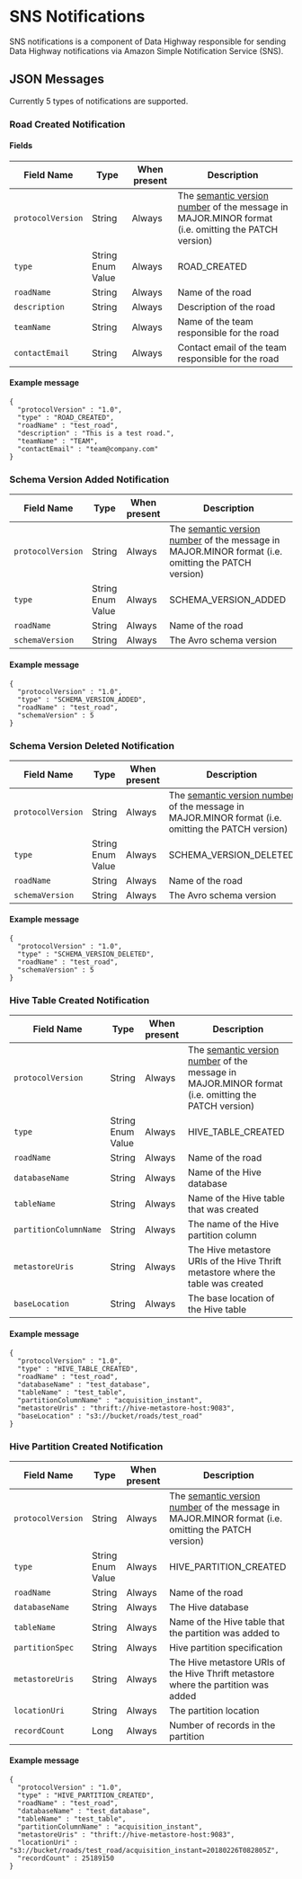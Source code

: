 # SNS Notifications

SNS notifications is a component of Data Highway responsible for sending Data Highway notifications via Amazon Simple Notification Service (SNS).

## JSON Messages

Currently 5 types of notifications are supported.

### Road Created Notification

#### Fields

|Field Name|Type|When present|Description|
|----|----|----|----|
|`protocolVersion`|String|Always|The [semantic version number](https://semver.org/) of the message in MAJOR.MINOR format (i.e. omitting the PATCH version)|
|`type`|String Enum Value|Always|ROAD_CREATED|
|`roadName`|String|Always|Name of the road|
|`description`|String|Always|Description of the road|
|`teamName`|String|Always|Name of the team responsible for the road|
|`contactEmail`|String|Always|Contact email of the team responsible for the road|

#### Example message

```
{
  "protocolVersion" : "1.0",
  "type" : "ROAD_CREATED",
  "roadName" : "test_road",
  "description" : "This is a test road.",
  "teamName" : "TEAM",
  "contactEmail" : "team@company.com"
}
```

### Schema Version Added Notification

|Field Name|Type|When present|Description|
|----|----|----|----|
|`protocolVersion`|String|Always|The [semantic version number](https://semver.org/) of the message in MAJOR.MINOR format (i.e. omitting the PATCH version)|
|`type`|String Enum Value|Always|SCHEMA_VERSION_ADDED|
|`roadName`|String|Always|Name of the road|
|`schemaVersion`|String|Always|The Avro schema version|

#### Example message

```
{
  "protocolVersion" : "1.0",
  "type" : "SCHEMA_VERSION_ADDED",
  "roadName" : "test_road",
  "schemaVersion" : 5
}
```

### Schema Version Deleted Notification

|Field Name|Type|When present|Description|
|----|----|----|----|
|`protocolVersion`|String|Always|The [semantic version number](https://semver.org/) of the message in MAJOR.MINOR format (i.e. omitting the PATCH version)|
|`type`|String Enum Value|Always|SCHEMA_VERSION_DELETED|
|`roadName`|String|Always|Name of the road|
|`schemaVersion`|String|Always|The Avro schema version|

#### Example message

```
{
  "protocolVersion" : "1.0",
  "type" : "SCHEMA_VERSION_DELETED",
  "roadName" : "test_road",
  "schemaVersion" : 5
}
```

### Hive Table Created Notification

|Field Name|Type|When present|Description|
|----|----|----|----|
|`protocolVersion`|String|Always|The [semantic version number](https://semver.org/) of the message in MAJOR.MINOR format (i.e. omitting the PATCH version)|
|`type`|String Enum Value|Always|HIVE_TABLE_CREATED|
|`roadName`|String|Always|Name of the road|
|`databaseName`|String|Always|Name of the Hive database|
|`tableName`|String|Always|Name of the Hive table that was created|
|`partitionColumnName`|String|Always|The name of the Hive partition column|
|`metastoreUris`|String|Always|The Hive metastore URIs of the Hive Thrift metastore where the table was created|
|`baseLocation`|String|Always|The base location of the Hive table|

#### Example message

```
{
  "protocolVersion" : "1.0",
  "type" : "HIVE_TABLE_CREATED",
  "roadName" : "test_road",
  "databaseName" : "test_database",
  "tableName" : "test_table",
  "partitionColumnName" : "acquisition_instant",
  "metastoreUris" : "thrift://hive-metastore-host:9083",
  "baseLocation" : "s3://bucket/roads/test_road"
}
```

### Hive Partition Created Notification

|Field Name|Type|When present|Description|
|----|----|----|----|
|`protocolVersion`|String|Always|The [semantic version number](https://semver.org/) of the message in MAJOR.MINOR format (i.e. omitting the PATCH version)|
|`type`|String Enum Value|Always|HIVE_PARTITION_CREATED|
|`roadName`|String|Always|Name of the road|
|`databaseName`|String|Always|The Hive database|
|`tableName`|String|Always|Name of the Hive table that the partition was added to|
|`partitionSpec`|String|Always|Hive partition specification|
|`metastoreUris`|String|Always|The Hive metastore URIs of the Hive Thrift metastore where the partition was added|
|`locationUri`|String|Always|The partition location|
|`recordCount`|Long|Always|Number of records in the partition|

#### Example message

```
{
  "protocolVersion" : "1.0",
  "type" : "HIVE_PARTITION_CREATED",
  "roadName" : "test_road",
  "databaseName" : "test_database",
  "tableName" : "test_table",
  "partitionColumnName" : "acquisition_instant",
  "metastoreUris" : "thrift://hive-metastore-host:9083",
  "locationUri" : "s3://bucket/roads/test_road/acquisition_instant=20180226T082805Z",
  "recordCount" : 25189150
}
```
